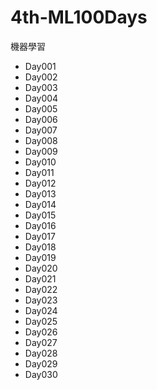 # 4th-ML100Days
機器學習
 + Day001
 + Day002
 + Day003
 + Day004
 + Day005
 + Day006
 + Day007
 + Day008
 + Day009
 + Day010
 + Day011
 + Day012
 + Day013
 + Day014
 + Day015
 + Day016
 + Day017
 + Day018
 + Day019
 + Day020
 + Day021
 + Day022
 + Day023
 + Day024
 + Day025
 + Day026
 + Day027
 + Day028
 + Day029
 + Day030
